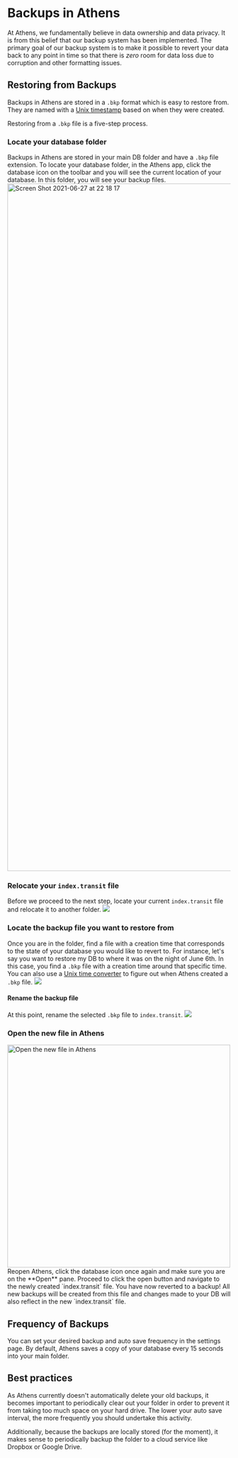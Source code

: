 # Backups in Athens

At Athens, we fundamentally believe in data ownership and data privacy. It is from this belief that our backup system has been implemented. The primary goal of our backup system is to make it possible to revert your data back to any point in time so that there is  *zero* room for data loss due to corruption and other formatting issues. 
## Restoring from Backups
Backups in Athens are stored in a `.bkp` format which is easy to restore from. They are named with a [Unix timestamp](https://en.wikipedia.org/wiki/Unix_time) based on when they were created.

Restoring from a `.bkp` file is a five-step process. 
### Locate your database folder
Backups in Athens are stored in your main DB folder and have a `.bkp` file extension. To locate your database folder, in the Athens app, click the database icon on the toolbar and you will see the current location of your database. In this folder, you will see your backup files. 
<img width="1552" alt="Screen Shot 2021-06-27 at 22 18 17" src="https://user-images.githubusercontent.com/80150109/123552819-954ecb00-d795-11eb-8d86-eb2e246737b8.png">

### Relocate your `index.transit` file
Before we proceed to the next step, locate your current `index.transit` file and relocate it to another folder. 
![](https://user-images.githubusercontent.com/80150109/123552515-160cc780-d794-11eb-961d-8c277b3f632e.gif)
### Locate the backup file you want to restore from
Once you are in the folder, find a file with a creation time that corresponds to the state of your database you would like to revert to. For instance, let's say you want to restore my DB to where it was on the night of June 6th. In this case, you find a `.bkp` file with a creation time around that specific time. You can also use a [Unix time converter](https://time.is/Unix_time_converter) to figure out when Athens created a `.bkp` file.
![](https://user-images.githubusercontent.com/80150109/123552513-14430400-d794-11eb-8428-8c3ac1f4cc77.gif)
#### Rename the backup file
At this point, rename the selected `.bkp` file to `index.transit`.
![](https://user-images.githubusercontent.com/80150109/123552503-0ab99c00-d794-11eb-938a-14fe80200184.gif)
### Open the new file in Athens
<img width="503" alt="Open the new file in Athens" src="https://user-images.githubusercontent.com/80150109/123552802-76e8cf80-d795-11eb-9fe4-57ac3e8a374f.png">
Reopen Athens, click the database icon once again and make sure you are on the **Open** pane. Proceed to click the open button and navigate to the newly created `index.transit` file. You have now reverted to a backup! All new backups will be created from this file and changes made to your DB will also reflect in the new `index.transit` file. 

## Frequency of  Backups
You can set your desired backup and auto save frequency in the settings page. By default, Athens saves a copy of your database every 15 seconds into your main folder. 

## Best practices
As Athens currently doesn't automatically delete your old backups, it becomes important to periodically clear out your folder in order to prevent it from taking too much space on your hard drive. The lower your auto save interval, the more frequently you should undertake this activity. 

Additionally, because the backups are locally stored (for the moment), it makes sense to periodically backup the folder to a cloud service like Dropbox or Google Drive.
